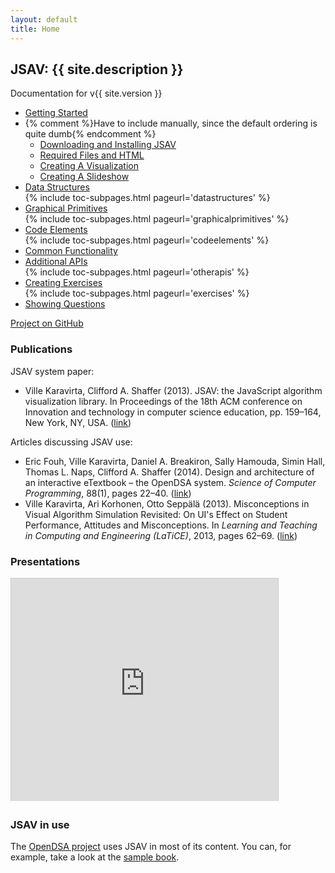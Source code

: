```yaml
---
layout: default
title: Home
---
```


## JSAV: {{ site.description }}

Documentation for v{{ site.version }}

<ul class="">
  <li>
    <a href="{{ site.baseurl }}/getstarted/">Getting Started</a>
  </li>
  <li class="subpages">
  {% comment %}Have to include manually, since the default ordering is quite dumb{% endcomment %}
    <ul class="">
      <li>
        <a href="{{ site.baseurl }}/getstarted/getjsav/">Downloading and Installing JSAV</a>
      </li>
      <li>
        <a href="{{ site.baseurl }}/getstarted/html/">Required Files and HTML</a>
      </li>
      <li>
        <a href="{{ site.baseurl }}/getstarted/creatingvisualization/">Creating A Visualization</a>
      </li>
      <li>
        <a href="{{ site.baseurl }}/getstarted/slideshows/">Creating A Slideshow</a>
      </li>
    </ul>
  </li>
  <li>
    <a href="{{ site.baseurl }}/datastructures/">Data Structures</a>
  </li>
  {% include toc-subpages.html pageurl='datastructures' %}
  <li>
    <a href="{{ site.baseurl }}/graphicalprimitives/">Graphical Primitives</a>
  </li>
  {% include toc-subpages.html pageurl='graphicalprimitives' %}
  <li>
    <a href="{{ site.baseurl }}/codeelements/">Code Elements</a>
  </li>
  {% include toc-subpages.html pageurl='codeelements' %}
  <li>
    <a href="{{ site.baseurl }}/commonfunctionality/">Common Functionality</a>
  </li>
  <li>
    <a href="{{ site.baseurl }}/otherapis/">Additional APIs</a>
  </li>
  {% include toc-subpages.html pageurl='otherapis' %}
  <li>
    <a href="{{ site.baseurl }}/exercises/">Creating Exercises</a>
  </li>
  {% include toc-subpages.html pageurl='exercises' %}
  <li>
    <a href="{{ site.baseurl }}/questions/">Showing Questions</a>
  </li>
</ul>

<p><a href="{{ site.github.repo }}">Project on GitHub</a></p>

### Publications
JSAV system paper:

 * Ville Karavirta, Clifford A. Shaffer (2013). JSAV: the JavaScript algorithm visualization library. In Proceedings of the 18th ACM conference on Innovation and technology in computer science education, pp. 159–164, New York, NY, USA.
   ([link](http://dl.acm.org/citation.cfm?id=2462487))

Articles discussing JSAV use:

 * Eric Fouh, Ville Karavirta, Daniel A. Breakiron, Sally Hamouda, Simin Hall, Thomas L. Naps, Clifford A. Shaffer
   (2014). Design and architecture of an interactive eTextbook – the OpenDSA system. *Science of Computer Programming*,
     88(1), pages 22–40.
   ([link](http://www.sciencedirect.com/science/article/pii/S016764231300333X))
 * Ville Karavirta, Ari Korhonen, Otto Seppälä (2013). Misconceptions in Visual Algorithm Simulation Revisited: On
   UI's Effect on Student Performance, Attitudes and Misconceptions. In *Learning and Teaching in Computing and
   Engineering (LaTiCE)*, 2013, pages 62–69.
   ([link](http://dx.doi.org/10.1109/LaTiCE.2013.35))

### Presentations

<iframe src="http://www.slideshare.net/slideshow/embed_code/24154049" width="427" height="356" frameborder="0" marginwidth="0" marginheight="0" scrolling="no" style="border:1px solid #CCC; border-width:1px 1px 0; margin-bottom:5px; max-width: 100%;" allowfullscreen> </iframe>

### JSAV in use
The [OpenDSA project](http://algoviz.org/OpenDSA/) uses JSAV in most of its content. You can, for example, take a look at the [sample book](http://algoviz.org/OpenDSA/Books/OpenDSA/html/).